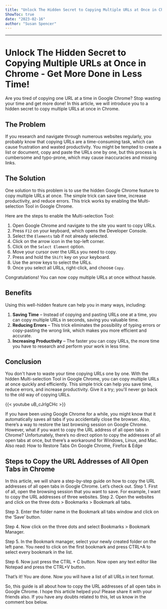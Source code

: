 ```yaml
---
title: "Unlock The Hidden Secret to Copying Multiple URLs at Once in Chrome - Get More Done in Less Time!"
ShowToc: true 
date: "2023-02-16"
author: "Susan Spencer"
---
```

*****
# Unlock The Hidden Secret to Copying Multiple URLs at Once in Chrome - Get More Done in Less Time!

Are you tired of copying one URL at a time in Google Chrome? Stop wasting your time and get more done! In this article, we will introduce you to a hidden secret to copy multiple URLs at once in Chrome.

## The Problem

If you research and navigate through numerous websites regularly, you probably know that copying URLs are a time-consuming task, which can cause frustration and wasted productivity. You might be tempted to create a list or document, copy and paste the URLs one by one, but this process is cumbersome and typo-prone, which may cause inaccuracies and missing links. 

## The Solution

One solution to this problem is to use the hidden Google Chrome feature to copy multiple URLs at once. The simple trick can save time, increase productivity, and reduce errors. This trick works by enabling the Multi-selection Tool in Google Chrome.  

Here are the steps to enable the Multi-selection Tool:

1. Open Google Chrome and navigate to the site you want to copy URLs. 
2. Press `F12` on your keyboard, which opens the Developer Console.
3. Select the `Elements` tab if not already selected.
4. Click on the arrow icon in the top-left corner.
5. Click on the `Select Element` option.
6. Move your cursor over the URLs you need to copy.
7. Press and hold the `Shift` key on your keyboard.
8. Use the arrow keys to select the URLs.
9. Once you select all URLs, right-click, and choose `Copy`.

Congratulations! You can now copy multiple URLs at once without hassle.

## Benefits

Using this well-hidden feature can help you in many ways, including:

1. **Saving Time** – Instead of copying and pasting URLs one at a time, you can copy multiple URLs in seconds, saving you valuable time. 
2. **Reducing Errors** – This trick eliminates the possibility of typing errors or copy-pasting the wrong link, which makes you more efficient and accurate.
3. **Increasing Productivity** – The faster you can copy URLs, the more time you have to research and perform your work in less time.

## Conclusion

You don't have to waste your time copying URLs one by one. With the hidden Multi-selection Tool in Google Chrome, you can copy multiple URLs at once quickly and efficiently. This simple trick can help you save time, reduce errors, and increase productivity. Give it a try; you'll never go back to the old way of copying URLs.

{{< youtube uB_cJrIgCHc >}} 



If you have been using Google Chrome for a while, you might know that it automatically saves all tabs if you accidentally close the browser. Also, there’s a way to restore the last browsing session on Google Chrome.
However, what if you want to copy the URL address of all open tabs in Chrome? Unfortunately, there’s no direct option to copy the addresses of all open tabs at once, but there’s a workaround for Windows, Linux, and Mac.
Also read: How to Restore Tabs On Google Chrome, Firefox & Edge

 
## Steps to Copy the URL Addresses of All Open Tabs in Chrome


In this article, we will share a step-by-step guide on how to copy the URL addresses of all open tabs in Google Chrome. Let’s check out.
Step 1. First of all, open the browsing session that you want to save. For example, I want to copy the URL addresses of three websites.
Step 2. Open the websites and click on the three dots > Bookmarks > Bookmark all tabs.

Step 3. Enter the folder name in the Bookmark all tabs window and click on the ‘Save’ button.

Step 4. Now click on the three dots and select Bookmarks > Bookmark Manager.

Step 5. In the Bookmark manager, select your newly created folder on the left pane. You need to click on the first bookmark and press CTRL+A to select every bookmark in the list.

Step 6. Now just press the CTRL + C button. Now open any text editor like Notepad and press the CTRL+V button.

That’s it! You are done. Now you will have a list of all URLs in text format.

So, this guide is all about how to copy the URL addresses of all open tabs in Google Chrome. I hope this article helped you! Please share it with your friends also. If you have any doubts related to this, let us know in the comment box below.





